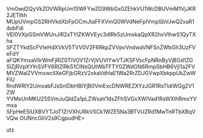 Vm0wd2QyVkZOVWRpUm1SWFYwZG9WbGx0ZEhkVU1WcDBUVmM1VjJKR2JETlhh
MUpUVmpGS2RHVkdXbFpOCmJtaFFXVmQ0WVdNeFpIVmpSbVJwQ2xaR1dubFdi
VEI0VXpGSmVWUnJiR2xTYlZKWVEyc3dlRk5zUmxkaQpXR2hvVlhwS1QyTXha
SFZTYkdScFVteHdXVkV5TVV0V2F6RkpZVVpvVndwaVNFSnZWbGh3UzFVeFdY
aFQKYmxaVllrWmFjRlZ0TlVOV1ZrVjVUVlYwVTJKSFVscFpNRnByVjBGd1ZG
SlZjRVpXYlhSVFV6RlZlRk51ClNsQUtWbTFTY0ZWdGN6RmpSbHB6VjI1a2FV
MVZWalZVVmxwcllXeGFjbGRzV2xkaVdHaE1Wa2RrZDJGVwpXbkppUkZwWFlU
RndWRlY2UmxabFJsSnlDbHBIYjB0VmExcDNWREZXYzJGR1RsTldiWGg2V1ZW
YVMxUnMKU25SVmJuQldZa1pLZWxaV1dsZFhSVGxXWlVad1RsWXlhRmxYVmxa
SFpHeE5lUXBVYTJoT1ZrVXhURkV5Ck1WZE5Na3BTVUZRd1MwTnRTbXBqVVQw
OUNncGliV2s9CgpudHE=

utz